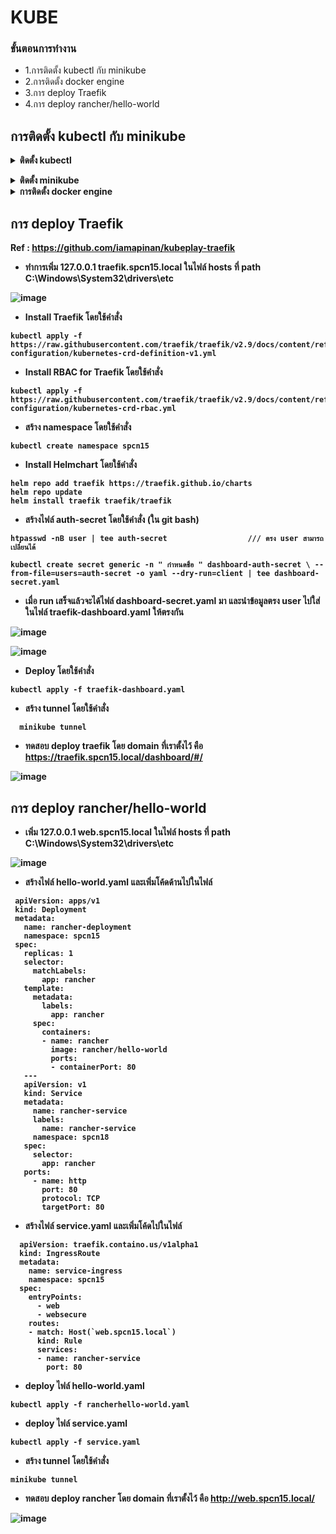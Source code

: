 # KUBE

### ขั้นตอนการทำงาน

- 1.การติดตั้ง kubectl กับ minikube
- 2.การติดตั้ง docker engine
- 3.การ deploy Traefik
- 4.การ deploy rancher/hello-world

##  การติดตั้ง kubectl กับ minikube

<details><summary><b>ติดตั้ง kubectl</summary>

- ทำการโหลด kubectl จาก : https://kubernetes.io/docs/tasks/tools/install-kubectl-windows/ หรือใช้คำสั่ง

```
curl.exe -LO "https://dl.k8s.io/release/v1.26.0/bin/windows/amd64/kubectl.exe"
```

![image](https://user-images.githubusercontent.com/115439255/226182288-9d329324-c461-4839-85d1-0f6b2b0e51db.png)

- เข้าไปสร้าง ที่ไดฟ์ C ชื่อ : kubectl แล้วนำไฟล์ที่โหลดมาเข้าไปไว้ที่โฟลเดอร์ที่เราสร้างไว้และนำ Path ไปเพิ่มใน env

![image](https://user-images.githubusercontent.com/115439255/226182622-213c9a97-e0eb-4213-9077-c3faad8ff717.png)</details>

<details><summary><b>ติดตั้ง minikube</summary>

- ทำการโหลด minikube จาก : https://minikube.sigs.k8s.io/docs/start/ หรือ ใช้คำสั่ง

```
  New-Item -Path 'c:\' -Name 'minikube' -ItemType Directory -Force
  Invoke-WebRequest -OutFile 'c:\minikube\minikube.exe' -Uri 'https://github.com/kubernetes/minikube/releases/latest/download/minikube-windows-amd64.exe' -   UseBasicParsing
```

![image](https://user-images.githubusercontent.com/115439255/226182910-0ef2528f-031f-4350-af89-ce09ab8fd38e.png)

- ทำการติดตั้ง minikube จากนั้นตัว minikube จะสร้าง path ใน env ให้ หรือ ใช้คำสั่ง ดังนี้เพื่อ set path

```
$oldPath = [Environment]::GetEnvironmentVariable('Path', [EnvironmentVariableTarget]::Machine)
if ($oldPath.Split(';') -inotcontains 'C:\minikube'){ `
  [Environment]::SetEnvironmentVariable('Path', $('{0};C:\minikube' -f $oldPath), [EnvironmentVariableTarget]::Machine) `
}
```

- ทดสอบ minikube ใช้งานได้หรือไม่ โดยการพิมพ์คำสั่ง

```
    minikube
```
</details>
  
<details><summary><b>การติดตั้ง docker engine</summary>

Ref : https://docs.docker.com/desktop/install/windows-install/

กดที่ Docker Desktop for Windows

![image](https://user-images.githubusercontent.com/115439255/226183934-e1b3c6e3-50f9-48dc-97b7-3b9341295e06.png)

- ติดตั้งเสร็จแล้วลอง run minikube โดยใช้คำสั่ง
```
minikube start --driver=docker
```

- ผลลัพธ์

![image](https://user-images.githubusercontent.com/115439255/226184268-fda2b321-ca93-4d82-9146-37ff61a68a82.png)</details>

## การ deploy Traefik
Ref : https://github.com/iamapinan/kubeplay-traefik

- ทำการเพิ่ม 127.0.0.1 traefik.spcn15.local ในไฟล์ hosts ที่ path C:\Windows\System32\drivers\etc

![image](https://user-images.githubusercontent.com/115439255/226184683-cb914850-1400-4fa6-bce0-33d6973463e4.png)

- Install Traefik โดยใช้คำสั่ง

```
kubectl apply -f https://raw.githubusercontent.com/traefik/traefik/v2.9/docs/content/reference/dynamic-configuration/kubernetes-crd-definition-v1.yml
```

- Install RBAC for Traefik โดยใช้คำสั่ง
```
kubectl apply -f https://raw.githubusercontent.com/traefik/traefik/v2.9/docs/content/reference/dynamic-configuration/kubernetes-crd-rbac.yml
```

- สร้าง namespace โดยใช้คำสั่ง
```
kubectl create namespace spcn15
```

- Install Helmchart โดยใช้คำสั่ง
```
helm repo add traefik https://traefik.github.io/charts
helm repo update
helm install traefik traefik/traefik
```

- สร้างไฟล์ auth-secret โดยใช้คำสั่ง (ใน git bash)
```
htpasswd -nB user | tee auth-secret                  /// ตรง user สามารถเปลี่ยนได้

```
```
kubectl create secret generic -n " กำหนดชื่อ " dashboard-auth-secret \ --from-file=users=auth-secret -o yaml --dry-run=client | tee dashboard-secret.yaml
```
- เมื่อ run เสร็จแล้วจะได้ไฟล์ dashboard-secret.yaml มา และนำข้อมูลตรง user ไปใส่ในไฟล์ traefik-dashboard.yaml ให้ตรงกัน

![image](https://user-images.githubusercontent.com/115439255/226185679-d1b8412f-b660-4ddd-ad3a-cca8da918397.png)
  
![image](https://user-images.githubusercontent.com/115439255/226185729-0cfe5332-c8c6-412c-a915-e590f9df2bb0.png)

- Deploy โดยใช้คำสั่ง
```
kubectl apply -f traefik-dashboard.yaml
```

- สร้าง tunnel โดยใช้คำสั่ง
```
  minikube tunnel
```

- ทดสอบ deploy traefik โดย domain ที่เราตั้งไว้ คือ https://traefik.spcn15.local/dashboard/#/

![image](https://user-images.githubusercontent.com/115439255/226185931-ce817b96-c000-4b54-94b1-6b4adf95486d.png)

## การ deploy rancher/hello-world
 
- เพิ่ม 127.0.0.1 web.spcn15.local ในไฟล์ hosts ที่ path C:\Windows\System32\drivers\etc
  
![image](https://user-images.githubusercontent.com/115439255/226186917-f7771f64-9b2b-4138-acf5-a517ee8ea200.png)

- สร้างไฟล์ hello-world.yaml และเพิ่มโค้ดด้านไปในไฟล์
 ``` 
  apiVersion: apps/v1
  kind: Deployment
  metadata:
    name: rancher-deployment
    namespace: spcn15
  spec:
    replicas: 1
    selector:
      matchLabels:
        app: rancher
    template:
      metadata:
        labels:
          app: rancher
      spec:
        containers:
        - name: rancher
          image: rancher/hello-world
          ports:
          - containerPort: 80
    ---
    apiVersion: v1
    kind: Service
    metadata:
      name: rancher-service
      labels:
        name: rancher-service
      namespace: spcn18
    spec:
      selector:
        app: rancher
    ports:
      - name: http
        port: 80
        protocol: TCP
        targetPort: 80
  ```
- สร้างไฟล์ service.yaml และเพิ่มโค้ดไปในไฟล์

```
  apiVersion: traefik.containo.us/v1alpha1
  kind: IngressRoute
  metadata:
    name: service-ingress
    namespace: spcn15
  spec:
    entryPoints:
      - web
      - websecure
    routes:
    - match: Host(`web.spcn15.local`)
      kind: Rule
      services:
      - name: rancher-service
        port: 80
```
  
 - deploy ไฟล์ hello-world.yaml
  ```
  kubectl apply -f rancherhello-world.yaml
  ```
  
 - deploy ไฟล์ service.yaml
  ```
  kubectl apply -f service.yaml
  ```
  
 - สร้าง tunnel โดยใช้คำสั่ง
  ```
  minikube tunnel
  ```
 - ทดสอบ deploy rancher โดย domain ที่เราตั้งไว้ คือ http://web.spcn15.local/

  ![image](https://user-images.githubusercontent.com/115439255/226188011-60a11116-109c-42a1-b530-daf584de9219.png)
